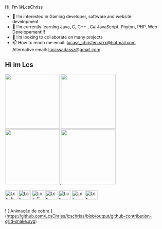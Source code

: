 Hi, I’m @LcsChriss
- 👀 I’m interested in Gaming developer, software and website development
- 🌱 I’m currently learning Java, C, C++ ,  C# JavaScript, Phyton, PHP, Web Developement!!!
- 💞️ I’m looking to collaborate on many projects
- 📫 How to reach me 
email: lucass_christen.sixx@hotmail.com
Alternative email: lucassadassz@gmail.com

##  Hi im Lcs
 <div>
  <a href="https://github.com/LcsChriss">
  <img height = "180em" src = "https://github-readme-stats.vercel.app/api?username=LcsChriss&show_icons=true&theme=dracula&include_all_commits=true&count_private=true" />
  <img height = "180em" src = "https://github-readme-stats.vercel.app/api/top-langs/?username=LcsChriss&layout=compact&langs_count=7&theme=dracula" />
    <img height = "180em" src = "https://github-readme-stats.vercel.app/api?username=LcsChriss&show_icons=true&theme=dracula&include_all_commits=true&count_private=true" />
    <img height = "180em" src = "https://github-readme-stats.vercel.app/api/top-langs/?username=LcsChriss&layout=compact&langs_count=7&theme=dracula" />
  </a>
</div>
<div style = "display: inline_block"> <br>
  <img align = "center" alt = "Lcs-Js" height = "30" width = "40" src = "https://raw.githubusercontent.com/devicons/devicon/master/icons/javascript/javascript-plain .svg ">
  <img align = "center" alt = "Lcs-Java" height = "30" width = "40" src = "https://raw.githubusercontent.com/devicons/devicon/master/icons/typescript/typescript-plain .svg ">
  <img align = "center" alt = "Lcs-C" height = "30" width = "40" src = "https://raw.githubusercontent.com/devicons/devicon/master/icons/react/react-original .svg ">
  <img align = "center" alt = "Lcs-HTML" height = "30" width = "40" src = "https://raw.githubusercontent.com/devicons/devicon/master/icons/html5/html5-original .svg ">
  <img align = "center" alt = "Lcs-CSS" height = "30" width = "40" src = "https://raw.githubusercontent.com/devicons/devicon/master/icons/css3/css3-original .svg ">
  <img align = "center" alt = "Lcs-Python" height = "30" width = "40" src = "https://raw.githubusercontent.com/devicons/devicon/master/icons/python/python-original .svg ">
  <img align = "center" alt = "Lcs-Csharp" height = "30" width = "40" src = "https://raw.githubusercontent.com/devicons/devicon/master/icons/csharp/csharp-original .svg ">
</div>
  
  ##
 
<div> 

 
  ! [ Animação de cobra ] (https://github.com/LcsChriss/lcschriss/blob/output/github-contribution-grid-snake.svg)
 

<!---
LcsChriss/LcsChriss is a ✨ special ✨ repository because its `README.md` (this file) appears on your GitHub profile.
You can click the Preview link to take a look at your changes.
--->
